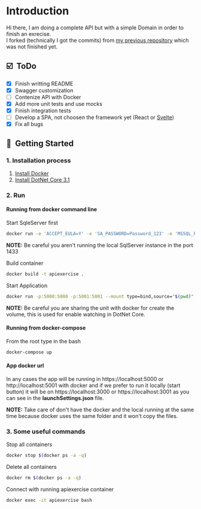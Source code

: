 # Introduction

Hi there, I am doing a complete API but with a simple Domain in order to finish an exrecise.  
I forked (technically I got the commits) from [my previous repository](https://github.com/kenny-reyes/DotNetCqrsApi) which was not finished yet.

## :ballot_box_with_check: &nbsp;ToDo

- [x] Finish writting README
- [x] Swagger customization
- [ ] Contenize API with Docker
- [x] Add more unit tests and use mocks
- [x] Finish integration tests
- [ ] Develop a SPA, not choosen the framework yet (React or [Svelte](https://svelte.dev/))
- [x] Fix all bugs

## :rocket: &nbsp;Getting Started

### 1. Installation process

1. [Install Docker](https://www.docker.com/products/docker-desktop)
2. [Install DotNet Core 3.1](https://dotnet.microsoft.com/download/dotnet-core/3.1)

### 2. Run

#### Running from docker command line

Start SqleServer first

```bash
docker run -e 'ACCEPT_EULA=Y' -e 'SA_PASSWORD=Password_123' -e 'MSSQL_PID=Express' -p 1433:1433 --name sqlserver mcr.microsoft.com/mssql/server
```

**NOTE:** Be careful you aren't running the local SqlServer instance in the port 1433

Build container

```bash
docker build -t apiexercise .
```

Start Application

```bash
docker run -p:5000:5000 -p:5001:5001 --mount type=bind,source="$(pwd)",target=/app -t --link sqlserver --name apiexercise apiexercise
```

**NOTE:** Be careful you are sharing the unit with docker for create the volume, this is used for enable watching in DotNet Core.

#### Running from docker-compose

From the root type in the bash

```bash
docker-compose up
```

#### App docker url

In any cases the app will be running in https://localhost:5000 or http://localhost:5001 with docker and if we prefer to run it locally (start button) it will be on https://localhost:3000 or https://localhost:3001 as you can see in the **launchSettings.json** file.

**NOTE:** Take care of don't have the docker and the local running at the same time because docker uses the same folder and it won't copy the files.

### 3. Some useful commands

Stop all containers

```bash
docker stop $(docker ps -a -q)
```

Delete all containers

```bash
docker rm $(docker ps -a -q)
```

Connect with running apiexercise container

```bash
docker exec -it apiexercise bash
```
